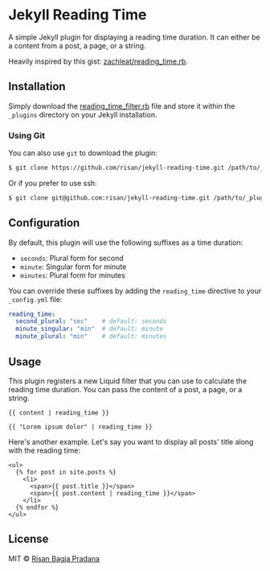 # Jekyll Reading Time

A simple Jekyll plugin for displaying a reading time duration. It can either be a content from a post, a page, or a string.

Heavily inspired by this gist: [zachleat/reading_time.rb](https://gist.github.com/zachleat/5792681).

## Installation

Simply download the [reading_time_filter.rb](https://github.com/risan/jekyll-reading-time/blob/master/reading_time_filter.rb) file and store it within the `_plugins` directory on your Jekyll installation.

### Using Git

You can also use `git` to download the plugin:

```bash
$ git clone https://github.com/risan/jekyll-reading-time.git /path/to/_plugins
```

Or if you prefer to use ssh:

```bash
$ git clone git@github.com:risan/jekyll-reading-time.git /path/to/_plugins
```

## Configuration

By default, this plugin will use the following suffixes as a time duration:

* `seconds`: Plural form for second
* `minute`: Singular form for minute
* `minutes`: Plural form for minutes

You can override these suffixes by adding the `reading_time` directive to your `_config.yml` file:

```yml
reading_time:
  second_plural: "sec"    # default: seconds
  minute_singular: "min"  # default: minute
  minute_plural: "min"    # default: minutes
```

## Usage

This plugin registers a new Liquid filter that you can use to calculate the reading time duration. You can pass the content of a post, a page, or a string.

```liquid
{{ content | reading_time }}

{{ "Lorem ipsum dolor" | reading_time }}
```

Here's another example. Let's say you want to display all posts' title along with the reading time:

```liquid
<ul>
  {% for post in site.posts %}
    <li>
      <span>{{ post.title }}</span>
      <span>{{ post.content | reading_time }}</span>
    </li>
  {% endfor %}
</ul>
```

## License

MIT © [Risan Bagja Pradana](https://bagja.net)
